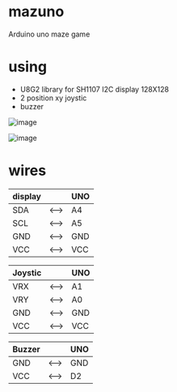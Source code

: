 # mazuno
Arduino uno maze game

# using 
- U8G2 library for SH1107 I2C display 128X128
- 2 position xy joystic
- buzzer


![image](https://github.com/user-attachments/assets/04ce9575-4d35-4b29-b32e-e3587c632e11)





![image](https://github.com/user-attachments/assets/f047de2f-d14e-4f2b-9969-4a1671edc035)


# wires

display |  | UNO   
--- | --- | --- 
SDA | <--> | A4   
SCL | <--> | A5
GND | <--> | GND
VCC | <--> | VCC



Joystic | | UNO   
--- | --- | --- 
VRX | <--> | A1     
VRY | <--> | A0
GND | <--> | GND
VCC | <--> | VCC


Buzzer | | UNO  
--- | --- | --- 
GND | <--> | GND
VCC | <--> | D2
